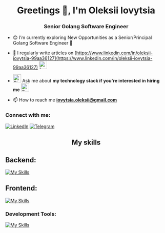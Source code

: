 <h1 align="center">Greetings 👋, I'm Oleksii Iovytsia</h1>
<h3 align="center">Senior Golang Software Engineer</h3>

- 😊 I’m currently exploring New Opportunities as a Senior/Principal Golang Software Engineer 🚀


- 📝 I regularly write articles on [https://www.linkedin.com/in/oleksii-iovytsia-99aa36127](https://www.linkedin.com/in/oleksii-iovytsia-99aa36127)  <img src="https://raw.githubusercontent.com/Tarikul-Islam-Anik/Animated-Fluent-Emojis/master/Emojis/Smilies/Love%20Letter.png" alt="Love Letter" width="25" height="25" />

- <img src="https://raw.githubusercontent.com/Tarikul-Islam-Anik/Animated-Fluent-Emojis/master/Emojis/Smilies/Right%20Anger%20Bubble.png" alt="Right Anger Bubble" width="25" height="25" />   Ask me about **my technology stack if you're interested in hiring me**  <img src="https://raw.githubusercontent.com/Tarikul-Islam-Anik/Animated-Fluent-Emojis/master/Emojis/Smilies/Cat%20with%20Wry%20Smile.png" alt="Cat with Wry Smile" width="25" height="25" />

- 📫 How to reach me **iovytsia.oleksii@gmail.com**

<h3 align="left">Connect with me:</h3>

[![LinkedIn](https://img.shields.io/badge/LinkedIn-0077B5?style=for-the-badge&logo=linkedin&logoColor=white)](https://www.linkedin.com/in/oleksii-iovytsia-99aa36127/)
[![Telegram](https://img.shields.io/badge/Telegram-2CA5E0?style=for-the-badge&logo=telegram&logoColor=white)](https://t.me/IonTheOne)

<h2 align="center">My skills</h2>
<h2 align="left">Backend:</h2>

[![My Skills](https://skillicons.dev/icons?i=go,docker,kubernetes,mongodb,postgresql,aws,gcp,azure,redis,bash,kafka,prometheus,grafana,nginx,linux)](https://skillicons.dev)

<h2 align="left">Frontend:</h2>

[![My Skills](https://skillicons.dev/icons?i=htmx,html,css,js,ts,react,sass)](https://skillicons.dev)

<h3 align="left">Development Tools: </h3>

[![My Skills](https://skillicons.dev/icons?i=git,github,gitlab,vscode,bash,postman,jenkins,githubactions,azuredevops)](https://skillicons.dev)
